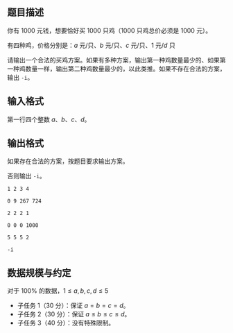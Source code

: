 ## 题目描述

你有 $1000$ 元钱，想要恰好买 $1000$ 只鸡（$1000$ 只鸡总价必须是 $1000$ 元）。

有四种鸡，价格分别是：$a$ 元/只、$b$ 元/只、$c$ 元/只、$1$ 元/$d$ 只                                                                              

请输出一个合法的买鸡方案。如果有多种方案，输出第一种鸡数量最少的、如果第一种鸡数量一样，输出第二种鸡数量最少的，以此类推。如果不存在合法的方案，输出 `-i`。

## 输入格式

第一行四个整数 $a$、$b$、$c$、$d$。

## 输出格式

如果存在合法的方案，按题目要求输出方案。

否则输出 `-i`。

```input1
1 2 3 4
```

```output1
0 9 267 724
```

```input2
2 2 2 1
```

```output2
0 0 0 1000
```

```input3
5 5 5 2
```

```output3
-i
```

## 数据规模与约定

对于 $100\%$ 的数据，$1 \le a,b,c,d \le 5$

- 子任务 1（30 分）：保证 $a=b=c=d$。
- 子任务 2（30 分）：保证 $a\le b\le c\le d$。
- 子任务 3（40 分）：没有特殊限制。